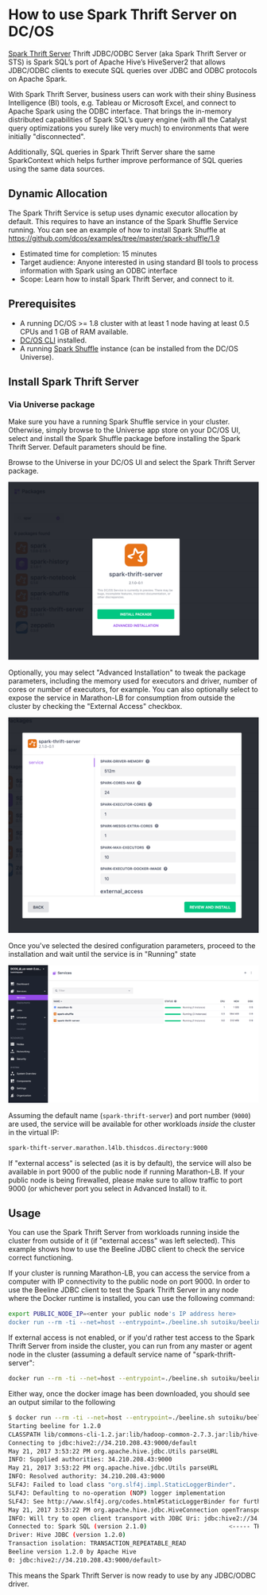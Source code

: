 # How to use Spark Thrift Server on DC/OS

[Spark Thrift Server](https://jaceklaskowski.gitbooks.io/mastering-apache-spark/content/spark-sql-thrift-server.html) Thrift JDBC/ODBC Server (aka Spark Thrift Server or STS) is Spark SQL’s port of Apache Hive’s HiveServer2 that allows JDBC/ODBC clients to execute SQL queries over JDBC and ODBC protocols on Apache Spark.

With Spark Thrift Server, business users can work with their shiny Business Intelligence (BI) tools, e.g. Tableau or Microsoft Excel, and connect to Apache Spark using the ODBC interface. That brings the in-memory distributed capabilities of Spark SQL’s query engine (with all the Catalyst query optimizations you surely like very much) to environments that were initially "disconnected".

Additionally, SQL queries in Spark Thrift Server share the same SparkContext which helps further improve performance of SQL queries using the same data sources.

## Dynamic Allocation

The Spark Thrift Service is setup uses dynamic executor allocation by default. This requires to have an instance of the Spark Shuffle Service running. You can see an example of how to install Spark Shuffle at https://github.com/dcos/examples/tree/master/spark-shuffle/1.9

- Estimated time for completion: 15 minutes
- Target audience: Anyone interested in using standard BI tools to process information with Spark using an ODBC interface
- Scope: Learn how to install Spark Thrift Server, and connect to it.

## Prerequisites

- A running DC/OS >= 1.8 cluster with at least 1 node having at least 0.5 CPUs and 1 GB of RAM available.
- [DC/OS CLI](https://dcos.io/docs/1.8/usage/cli/install/) installed.
- A running [Spark Shuffle](https://github.com/NBCUAS/dcos-spark-shuffle-service) instance (can be installed from the DC/OS Universe).

## Install Spark Thrift Server

### Via Universe package

Make sure you have a running Spark Shuffle service in your cluster. Otherwise, simply browse to the Universe app store on your DC/OS UI, select and install the Spark Shuffle package before installing the Spark Thrift Server. Default parameters should be fine.

Browse to the Universe in your DC/OS UI and select the Spark Thrift Server package.

![Install: Find Spark Thrift Server package](img/1-universe.png)

Optionally, you may select "Advanced Installation" to tweak the package parameters, including the memory used for executors and driver, number of cores or number of executors, for example. You can also optionally select to expose the service in Marathon-LB for consumption from outside the cluster by checking the "External Access" checkbox.

![Install: Advanced install parameters](img/2-advanced.png)

Once you've selected the desired configuration parameters, proceed to the installation and wait until the service is in "Running" state

![Install: Running](img/3-running.png)

Assuming the default name (`spark-thrift-server`) and port number (`9000`) are used, the service will be available for other workloads *inside* the cluster in the virtual IP:

```bash
spark-thift-server.marathon.l4lb.thisdcos.directory:9000
```

If "external access" is selected (as it is by default), the service will also be available in port 9000 of the public node if running Marathon-LB. If your public node is being firewalled, please make sure to allow traffic to port 9000 (or whichever port you select in Advanced Install) to it.

## Usage

You can use the Spark Thrift Server from workloads running inside the cluster from outside of it (if "external access" was left selected). This example shows how to use the Beeline JDBC client to check the service correct functioning.

If your cluster is running Marathon-LB, you can access the service from a computer with IP connectivity to the public node on port 9000. In order to use the Beeline JDBC client to test the Spark Thrift Server in any node where the Docker runtime is installed, you can use the following command:

```bash
export PUBLIC_NODE_IP=<enter your public node's IP address here>
docker run --rm -ti --net=host --entrypoint=./beeline.sh sutoiku/beeline:hive-1.2.0 -u jdbc:hive2://$PUBLIC_NODE_IP:9000/default

```

If external access is not enabled, or if you'd rather test access to the Spark Thrift Server from inside the cluster, you can run from any master or agent node in the cluster (assuming a default service name of "spark-thrift-server":

```bash
docker run --rm -ti --net=host --entrypoint=./beeline.sh sutoiku/beeline:hive-1.2.0 -u jdbc:hive2://spark-thrift-server.marathon.l4lb.thisdcos.directory:9000/default

```

Either way, once the docker image has been downloaded, you should see an output similar to the following

```bash
$ docker run --rm -ti --net=host --entrypoint=./beeline.sh sutoiku/beeline:hive-1.2.0 -u jdbc:hive2://$PUBLIC_NODE_IP:9000/default
Starting beeline for 1.2.0
CLASSPATH lib/commons-cli-1.2.jar:lib/hadoop-common-2.7.3.jar:lib/hive-beeline-1.2.0-fetchSize.jar:lib/hive-jdbc-1.2.0-standalone.jar:lib/jline-2.12.jar:lib/super-csv-2.2.0.jar
Connecting to jdbc:hive2://34.210.208.43:9000/default
May 21, 2017 3:53:22 PM org.apache.hive.jdbc.Utils parseURL
INFO: Supplied authorities: 34.210.208.43:9000
May 21, 2017 3:53:22 PM org.apache.hive.jdbc.Utils parseURL
INFO: Resolved authority: 34.210.208.43:9000
SLF4J: Failed to load class "org.slf4j.impl.StaticLoggerBinder".
SLF4J: Defaulting to no-operation (NOP) logger implementation
SLF4J: See http://www.slf4j.org/codes.html#StaticLoggerBinder for further details.
May 21, 2017 3:53:22 PM org.apache.hive.jdbc.HiveConnection openTransport
INFO: Will try to open client transport with JDBC Uri: jdbc:hive2://34.210.208.43:9000/default
Connected to: Spark SQL (version 2.1.0)                       <----- THIS MEANS CONNECTION SUCCEEDED
Driver: Hive JDBC (version 1.2.0)
Transaction isolation: TRANSACTION_REPEATABLE_READ
Beeline version 1.2.0 by Apache Hive
0: jdbc:hive2://34.210.208.43:9000/default>
```

This means the Spark Thrift Server is now ready to use by any JDBC/ODBC driver.

